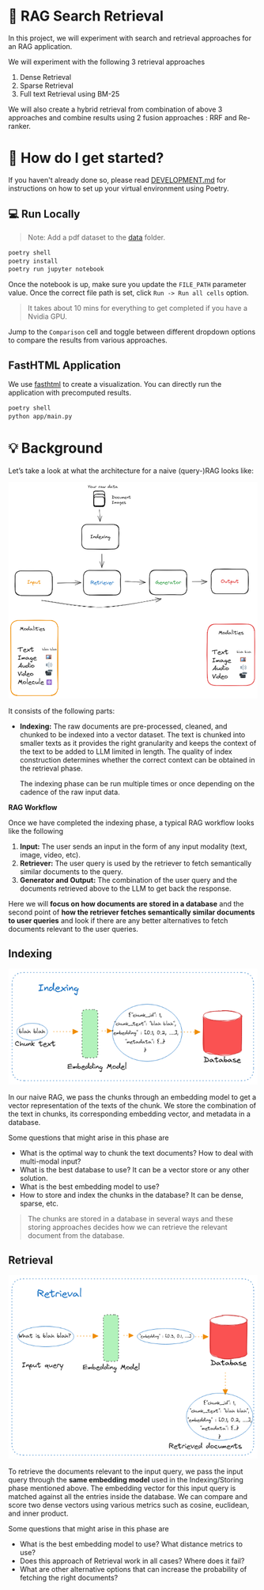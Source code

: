 # 🔎 RAG Search Retrieval

In this project, we will experiment with search and retrieval approaches for an RAG application.

We will experiment with the following 3 retrieval approaches

1. Dense Retrieval
2. Sparse Retrieval
3. Full text Retrieval using BM-25

We will also create a hybrid retrieval from combination of above 3 approaches and combine results using 2 fusion approaches : RRF and Re-ranker.

# &#127939; How do I get started?

If you haven't already done so, please read [DEVELOPMENT.md](DEVELOPMENT.md) for instructions on how to set up your virtual environment using Poetry.

## 💻 Run Locally

> Note: Add a pdf dataset to the [data](rag_search_retrieval/data) folder.

```bash
poetry shell
poetry install
poetry run jupyter notebook
```

Once the notebook is up, make sure you update the `FILE_PATH` parameter value. Once the correct file path is set, click `Run -> Run all cells` option.

> It takes about 10 mins for everything to get completed if you have a Nvidia GPU.

Jump to the `Comparison` cell and toggle between different dropdown options to compare the results from various approaches.

## FastHTML Application

We use [fasthtml](https://www.fastht.ml/) to create a visualization. You can directly run the application with precomputed results.

```bash
poetry shell
python app/main.py
```

# 💡 Background

Let’s take a look at what the architecture for a naive (query-)RAG looks like:

![naive_rag](./rag_search_retrieval/assets/naive_rag.png)

It consists of the following parts:

- **Indexing:** The raw documents are pre-processed, cleaned, and chunked to be indexed into a vector dataset. The text is chunked into smaller texts as it provides the right granularity and keeps the context of the text to be added to LLM limited in length. The quality of index construction determines whether the correct context can be obtained in the retrieval phase.

    The indexing phase can be run multiple times or once depending on the cadence of the raw input data.

**RAG Workflow**

Once we have completed the indexing phase, a typical RAG workflow looks like the following

1. **Input:** The user sends an input in the form of any input modality (text, image, video, etc).
2. **Retriever:** The user query is used by the retriever to fetch semantically similar documents to the query.
3. **Generator and Output:** The combination of the user query and the documents retrieved above to the LLM to get back the response.

Here we will **focus on how documents are stored in a database** and the second point of **how the retriever fetches semantically similar documents to user queries** and look if there are any better alternatives to fetch documents relevant to the user queries.

## Indexing

![indexing](./rag_search_retrieval/assets/indexing_vector_store.png)

In our naive RAG, we pass the chunks through an embedding model to get a vector representation of the texts of the chunk. We store the combination of the text in chunks, its corresponding embedding vector, and metadata in a database.

Some questions that might arise in this phase are

- What is the optimal way to chunk the text documents? How to deal with multi-modal input?
- What is the best database to use? It can be a vector store or any other solution.
- What is the best embedding model to use?
- How to store and index the chunks in the database? It can be dense, sparse, etc.

> The chunks are stored in a database in several ways and these storing approaches decides how we can retrieve the relevant document from the database.

## Retrieval

![Retrieval](./rag_search_retrieval/assets/retrieval_vector_store.png)

To retrieve the documents relevant to the input query, we pass the input query through the **same embedding model** used in the Indexing/Storing phase mentioned above. The embedding vector for this input query is matched against all the entries inside the database. We can compare and score two dense vectors using various metrics such as cosine, euclidean, and inner product.

Some questions that might arise in this phase are

- What is the best embedding model to use? What distance metrics to use?
- Does this approach of Retrieval work in all cases? Where does it fail?
- What are other alternative options that can increase the probability of fetching the right documents?
